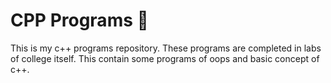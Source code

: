 # CPP Programs 👾
This is my c++ programs repository. These programs are completed in labs of college itself. This contain some programs of oops and basic concept of c++.
